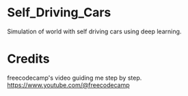 # Self_Driving_Cars
Simulation of world with self driving cars using deep learning.

# Credits 
freecodecamp's video guiding me step by step.
https://www.youtube.com/@freecodecamp
